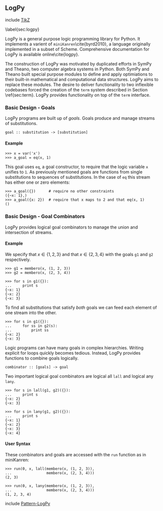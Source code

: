 
LogPy
-----

include [TikZ](tikz_pattern.md)

\label{sec:logpy}

LogPy is a general purpose logic programming library for Python.  It implements a varient of `miniKanren`\cite{byrd2010}, a language originally implemented in a subset of Scheme.  Comprehensive documentation for LogPy is available online\cite{logpy}.

The construction of LogPy was motivated by duplicated efforts in SymPy and Theano, two computer algebra systems in Python.  Both SymPy and Theano built special purpose modules to define and apply optimiations to their built-in mathematical and computational data structures.  LogPy aims to replace these modules.  The desire to deliver functionality to two inflexible codebases forced the creation of the `term` system described in Section \ref{sec:term}.  LogPy provides functionality on top of the `term` interface.


### Basic Design - Goals

LogPy programs are built up of *goals*.  Goals produce and manage streams of substitutions.

    goal :: substitution -> [substitution]

#### Example
    
    >>> x = var('x')
    >>> a_goal = eq(x, 1)

This goal uses `eq`, a goal constructor, to require that the logic variable `x` unifies to `1`.  As previously mentioned goals are functions from single substitutions to sequences of substitutions.  In the case of `eq` this stream has either one or zero elements:

    >>> a_goal({})      # require no other constraints
    ({~x: 1},)
    >>> a_goal({x: 2})  # require that x maps to 2 and that eq(x, 1)
    ()

### Basic Design - Goal Combinators

LogPy provides logical goal combinators to manage the union and intersection of streams.

#### Example

We specify that $x \in \{1, 2, 3\}$ and that $x \in \{2, 3, 4\}$ with the goals `g1` and `g2` respectively.

    >>> g1 = membero(x, (1, 2, 3))
    >>> g2 = membero(x, (2, 3, 4))

    >>> for s in g1({}):
    ...     print s
    {~x: 1}
    {~x: 2}
    {~x: 3}

To find all substitutions that satisfy *both* goals we can feed each element of one stream into the other.  

    >>> for s in g1({}):
    ...     for ss in g2(s):
    ...         print ss
    {~x: 2}
    {~x: 3}

Logic programs can have many goals in complex hierarchies.  Writing explicit for loops quickly becomes tedious.  Instead, LogPy provides functions to combine goals logically.  

    combinator :: [goals] -> goal

Two important logical goal combinators are logical all `lall` and logical any `lany`.

    >>> for s in lall(g1, g2)({}):
    ...     print s
    {~x: 2}
    {~x: 3}
    
    >>> for s in lany(g1, g2)({}):
    ...     print s
    {~x: 1}
    {~x: 2}
    {~x: 3}
    {~x: 4}

#### User Syntax

These combinators and goals are accessed with the `run` function as in miniKanren:

    >>> run(0, x, lall(membero(x, (1, 2, 3)),
    ...                membero(x, (2, 3, 4)))
    (2, 3)

    >>> run(0, x, lany(membero(x, (1, 2, 3)),
    ...                membero(x, (2, 3, 4)))
    (1, 2, 3, 4)

include [Pattern-LogPy](pattern-logpy.md)

